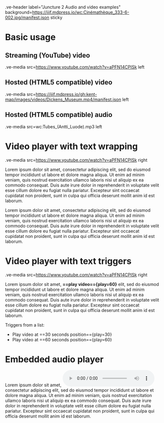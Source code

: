 .ve-header label="Juncture 2 Audio and video examples" background=https://iiif.mdpress.io/wc:Cinémathèque_333-6-002.jpg/manifest.json sticky

# Basic usage

## Streaming (YouTube) video

.ve-media src=https://www.youtube.com/watch?v=aPFN14CPISk left

## Hosted (HTML5 compatible) video

.ve-media src=https://iiif.mdpress.io/gh:kent-map/images/videos/Dickens_Museum.mp4/manifest.json left

## Hosted (HTML5 compatible) audio

.ve-media src=wc:Tubes_(Antti_Luode).mp3 left

# Video player with text wrapping

.ve-media src=https://www.youtube.com/watch?v=aPFN14CPISk right

Lorem ipsum dolor sit amet, consectetur adipiscing elit, sed do eiusmod tempor incididunt ut labore et dolore magna aliqua. Ut enim ad minim veniam, quis nostrud exercitation ullamco laboris nisi ut aliquip ex ea commodo consequat. Duis aute irure dolor in reprehenderit in voluptate velit esse cillum dolore eu fugiat nulla pariatur. Excepteur sint occaecat cupidatat non proident, sunt in culpa qui officia deserunt mollit anim id est laborum.

Lorem ipsum dolor sit amet, consectetur adipiscing elit, sed do eiusmod tempor incididunt ut labore et dolore magna aliqua. Ut enim ad minim veniam, quis nostrud exercitation ullamco laboris nisi ut aliquip ex ea commodo consequat. Duis aute irure dolor in reprehenderit in voluptate velit esse cillum dolore eu fugiat nulla pariatur. Excepteur sint occaecat cupidatat non proident, sunt in culpa qui officia deserunt mollit anim id est laborum.

# Video player with text triggers

.ve-media src=https://www.youtube.com/watch?v=aPFN14CPISk right

Lorem ipsum dolor sit amet, __==play video=={play=60}__ elit, sed do eiusmod tempor incididunt ut labore et dolore magna aliqua. Ut enim ad minim veniam, quis nostrud exercitation ullamco laboris nisi ut aliquip ex ea commodo consequat. Duis aute irure dolor in reprehenderit in voluptate velit esse cillum dolore eu fugiat nulla pariatur. Excepteur sint occaecat cupidatat non proident, sunt in culpa qui officia deserunt mollit anim id est laborum.

Triggers from a list:

- Play video at ==30 seconds position=={play=30}
- Play video at ==60 seconds position=={play=60}

# Embedded audio player

Lorem ipsum dolor sit amet, <audio controls><source src="https://upload.wikimedia.org/wikipedia/commons/c/cc/Tubes_%28Antti_Luode%29.mp3" mime="audio/mpeg"></source></audio> consectetur adipiscing elit, sed do eiusmod tempor incididunt ut labore et dolore magna aliqua. Ut enim ad minim veniam, quis nostrud exercitation ullamco laboris nisi ut aliquip ex ea commodo consequat. Duis aute irure dolor in reprehenderit in voluptate velit esse cillum dolore eu fugiat nulla pariatur. Excepteur sint occaecat cupidatat non proident, sunt in culpa qui officia deserunt mollit anim id est laborum.
